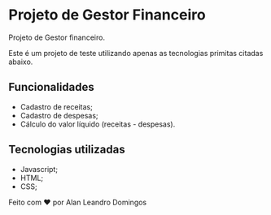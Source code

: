 # Projeto de Gestor Financeiro

Projeto de Gestor financeiro.

Este é um projeto de teste utilizando apenas as tecnologias primitas citadas abaixo.

## Funcionalidades

- Cadastro de receitas;
- Cadastro de despesas;
- Cálculo do valor líquido (receitas - despesas).

## Tecnologias utilizadas

- Javascript;
- HTML;
- CSS;

Feito com ❤️ por Alan Leandro Domingos